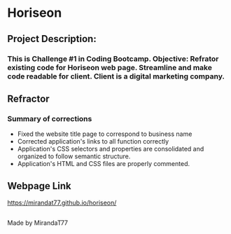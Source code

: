 # Horiseon

## Project Description:
### This is Challenge #1 in Coding Bootcamp. Objective: Refrator existing code for Horiseon web page. Streamline and make code readable for client. Client is a digital marketing company.

## Refractor
### Summary of corrections
* Fixed the website title page to correspond to business name 
* Corrected application's links to all function correctly
* Application's CSS selectors and properties are consolidated and organized to follow semantic structure.
* Application's HTML and CSS files are properly commented.

## Webpage Link
https://mirandat77.github.io/horiseon/

##
Made by MirandaT77
